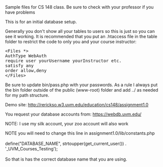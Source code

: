 
<p>Sample files for CS 148 class. Be sure to check with your professor if you have problems</p>
<p>This is for an initial database setup.</p>

<p>Generally you don't show all your tables to users so this is just so you can see it working. It is recommended that you put an .htaccess file in the table folder to restrict the code to only you and your course instructor:</p>

<p><pre>
&lt;Files *&gt;
AuthType WebAuth
require user yourUsername yourInstructor etc.
satisfy any
order allow,deny
&lt;/Files&gt;
</pre></p>

<p>Be sure to update bin/pass.php with your passwords. As a rule I always put the bin folder outside of the public (www-root) folder and add ../ as needed for my path structure.</p>

<p>Demo site: <a target="_blank" href='http://rerickso.w3.uvm.edu/education/cs148/assignment1.0'>http://rerickso.w3.uvm.edu/education/cs148/assignment1.0</a></p>

<p>You request your database accounts from: <a href="https://webdb.uvm.edu/" target="_blank">https://webdb.uvm.edu/</a></p>

<p>NOTE: I use my silk account, your zoo account will also work</p>

<p>NOTE you will need to change this line in assignment1.0/lib/constants.php<br><br>define("DATABASE_NAME", strtoupper(get_current_user()) . '_UVM_Courses_Testing');<br><br>So that is has the correct database name that you are using.</p>
